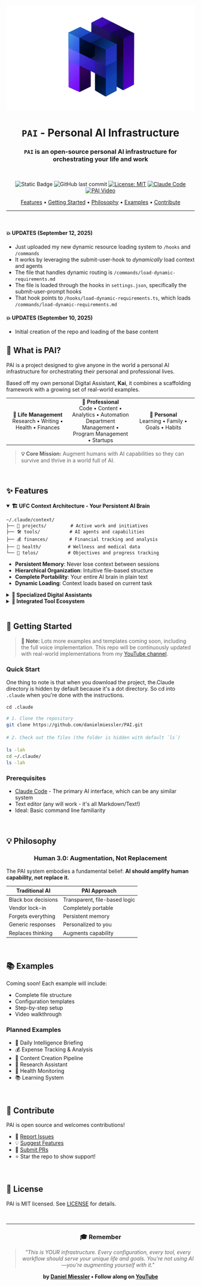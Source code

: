 <div align="center">

![PAI Logo](./pai-logo.png)

# `PAI` - Personal AI Infrastructure

### <code>PAI</code> is an open-source personal AI infrastructure for orchestrating your life and work

<br />

![Static Badge](https://img.shields.io/badge/mission-upgrade_humans_using_AI-purple)
![GitHub last commit](https://img.shields.io/github/last-commit/danielmiessler/PAI)
[![License: MIT](https://img.shields.io/badge/License-MIT-green.svg)](https://opensource.org/licenses/MIT)
[![Claude Code](https://img.shields.io/badge/Powered%20by-Claude%20Code-blue)](https://claude.ai/code)
[![PAI Video](https://img.shields.io/badge/🎥_Watch-PAI_Video-6B46C1)](https://youtu.be/iKwRWwabkEc)

<p align="center">
  <a href="#-features">Features</a> •
  <a href="#-getting-started">Getting Started</a> •
  <a href="#-philosophy">Philosophy</a> •
  <a href="#-examples">Examples</a> •
  <a href="#-contribute">Contribute</a>
</p>

---

</div>

<br/>

#### 💥 UPDATES (September 12, 2025)

- Just uploaded my new dynamic resource loading system to `/hooks` and `/commands`
- It works by leveraging the submit-user-hook to *dynamically* load context and agents
- The file that handles dynamic routing is `/commands/load-dynamic-requirements.md`
- The file is loaded through the hooks in `settings.json`, specifically the submit-user-prompt hooks
- That hook points to `/hooks/load-dynamic-requirements.ts`, which loads `/commands/load-dynamic-requirements.md`

#### 💥 UPDATES (September 10, 2025)

- Initial creation of the repo and loading of the base content

## 🎯 **What is PAI?**

PAI is a project designed to give anyone in the world a personal AI infrastructure for orchestrating their personal and professional lives.

Based off my own personal Digital Assistant, **Kai**, it combines a scaffolding framework with a growing set of real-world examples.

<table>
<tr>
<td width="33%" align="center"><b>🧠 Life Management</b><br/>Research • Writing • Health • Finances</td>
<td width="33%" align="center"><b>💼 Professional</b><br/>Code • Content • Analytics • Automation<br/>Department Management • Program Management • Startups</td>
<td width="33%" align="center"><b>🎯 Personal</b><br/>Learning • Family • Goals • Habits</td>
</tr>
</table>

> **💡 Core Mission:** Augment humans with AI capabilities so they can survive and thrive in a world full of AI.

<br/>

## ✨ **Features**

<details open>
<summary><b>🏗️ UFC Context Architecture - Your Persistent AI Brain</b></summary>

```
~/.claude/context/
├── 🧠 projects/         # Active work and initiatives
├── 🛠️ tools/           # AI agents and capabilities  
├── 💰 finances/        # Financial tracking and analysis
├── 🏥 health/          # Wellness and medical data
└── 🎯 telos/           # Objectives and progress tracking
```

- **Persistent Memory**: Never lose context between sessions
- **Hierarchical Organization**: Intuitive file-based structure
- **Complete Portability**: Your entire AI brain in plain text
- **Dynamic Loading**: Context loads based on current task

</details>

<details>
<summary><b>🤖 Specialized Digital Assistants</b></summary>

| Assistant | Purpose | Voice ID | Specialization |
|-----------|---------|----------|----------------|
| **Researcher** | Deep information synthesis | `AXdMgz6...` | Web research, analysis |
| **Engineer** | Production code development | `kmSVBPu7...` | Full-stack, testing |
| **Designer** | UX/UI and visual design | `ZF6FPAb...` | Interfaces, experiences |
| **Pentester** | Security assessment | `hmMWXCj9...` | Vulnerability testing |
| **Architect** | System design | `muZKMsID...` | Technical specifications |

</details>

<details>
<summary><b>🔧 Integrated Tool Ecosystem</b></summary>

- **MCP Servers**: Playwright, Stripe, Apify, and more
- **Voice System**: Natural conversation with TTS/STT
- **Browser Automation**: Visual testing and web interaction
- **API Integrations**: Connect any service to your PAI

</details>

<br/>

## 🚀 **Getting Started**

> **📢 Note:** Lots more examples and templates coming soon, including the full voice implementation. This repo will be continuously updated with real-world implementations from my [YouTube channel](https://www.youtube.com/@unsupervised-learning).

### **Quick Start**

One thing to note is that when you download the project, the.Claude directory is hidden by default because it's a dot directory. So cd into `.claude` when you're done with the instructions.

`cd .claude`

```bash
# 1. Clone the repository
git clone https://github.com/danielmiessler/PAI.git

# 2. Check out the files (the folder is hidden with default `ls`)

ls -lah
cd ~/.claude/
ls -lah

```

### **Prerequisites**

- [Claude Code](https://claude.ai/code) - The primary AI interface, which can be any similar system
- Text editor (any will work - it's all Markdown/Text!)
- Ideal: Basic command line familiarity

<br/>

## 💡 **Philosophy**

<div align="center">

### **Human 3.0: Augmentation, Not Replacement**

</div>

The PAI system embodies a fundamental belief: **AI should amplify human capability, not replace it.**

| Traditional AI | PAI Approach |
|----------------|--------------|
| Black box decisions | Transparent, file-based logic |
| Vendor lock-in | Completely portable |
| Forgets everything | Persistent memory |
| Generic responses | Personalized to you |
| Replaces thinking | Augments capability |

<br/>

## 📚 **Examples**

Coming soon! Each example will include:
- Complete file structure
- Configuration templates  
- Step-by-step setup
- Video walkthrough

### **Planned Examples**
- 📰 Daily Intelligence Briefing
- 💰 Expense Tracking & Analysis
- 📝 Content Creation Pipeline
- 🔬 Research Assistant
- 🏥 Health Monitoring
- 📚 Learning System

<br/>

## 🤝 **Contribute**

PAI is open source and welcomes contributions!

- 🐛 [Report Issues](https://github.com/danielmiessler/PAI/issues)
- 💡 [Suggest Features](https://github.com/danielmiessler/PAI/discussions)
- 🔧 [Submit PRs](https://github.com/danielmiessler/PAI/pulls)
- ⭐ Star the repo to show support!

<br/>

## 📄 **License**

PAI is MIT licensed. See [LICENSE](./LICENSE) for details.

<br/>

---

<div align="center">

### 🎓 **Remember**

> *"This is YOUR infrastructure. Every configuration, every tool, every workflow should serve your unique life and goals. You're not using AI—you're augmenting yourself with it."*

**by [Daniel Miessler](https://danielmiessler.com) • Follow along on [YouTube](https://www.youtube.com/@unsupervised-learning)**

</div>

